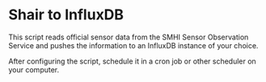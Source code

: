 Shair to InfluxDB
=================

This script reads official sensor data from the SMHI Sensor Observation Service
and pushes the information to an InfluxDB instance of your choice.

After configuring the script, schedule it in a cron job or other scheduler on
your computer.
